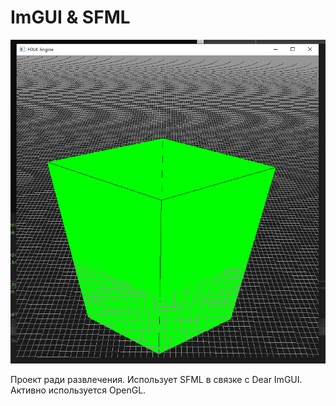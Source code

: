 # ImGUI & SFML
![image info](https://github.com/Kostyak7/ImGuiSFML/blob/main/resource/img/exemple.png)

Проект ради развлечения. Использует SFML в связке с Dear ImGUI. Активно используется OpenGL.